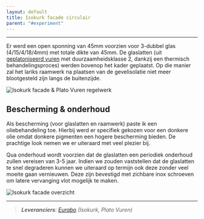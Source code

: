 ```yaml
---
layout: default
title: Isokurk facade circulair
parent: "#experiment"
---
```



---

Er werd een open sponning van 45mm voorzien voor 3-dubbel glas (4/15/4/18/4mm) met totale dikte van 45mm. De glaslatten (uit [geplatoniseerd vuren](https://www.eurabo.be/nl/producten/platowood-vuren-fsc) met duurzaamheidsklasse 2, dankzij een thermisch behandelingsproces) werden bovenop het kader geplaatst. Op die manier zal het lariks raamwerk na plaatsen van de gevelisolatie niet meer blootgesteld zijn langs de buitenzijde.

![Isokurk facade & Plato Vuren regelwerk](https://filedn.com/lj67qC0hliH44v76dOIV97H/rondomhout/2020%2004%20Cork%20facade/Cork-facade-1.jpg)

## Bescherming & onderhoud

Als bescherming (voor glaslatten en raamwerk) paste ik een oliebehandeling toe. Hierbij werd er specifiek gekozen voor een donkere olie omdat donkere pigmenten een hogere bescherming bieden. De prachtige look nemen we er uiteraard met veel plezier bij.

Qua onderhoud wordt voorzien dat de glaslatten een periodiek onderhoud zullen vereisen van 3-5 jaar. Indien we zouden vaststellen dat de glaslatten te snel degraderen kunnen we uiteraard op termijn ook deze zonder veel moeite gaan vernieuwen. Deze zijn bevestigd met zichbare inox schroeven om latere vervanging vlot mogelijk te maken.

![Isokurk facade overzicht](https://filedn.com/lj67qC0hliH44v76dOIV97H/rondomhout/2020%2004%20Cork%20facade/Cork-facade-3.jpg)

***

> ***Leveranciers**: [Eurabo](https://www.eurabo.be/nl) (Isokurk, Plato Vuren)*
